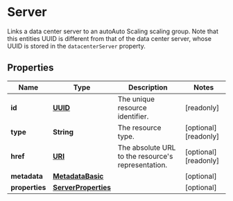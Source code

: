 

# Server

Links a data center server to an autoAuto Scaling scaling group. Note that this entities UUID is different from that of the data center server, whose UUID is stored in the `datacenterServer` property.
## Properties

| Name | Type | Description | Notes |
| ------------ | ------------- | ------------- | ------------- |
| **id** | [**UUID**](UUID.md) | The unique resource identifier. |  [readonly] |
| **type** | **String** | The resource type. |  [optional] [readonly] |
| **href** | [**URI**](URI.md) | The absolute URL to the resource&#39;s representation. |  [optional] [readonly] |
| **metadata** | [**MetadataBasic**](MetadataBasic.md) |  |  [optional] |
| **properties** | [**ServerProperties**](ServerProperties.md) |  |  [optional] |


